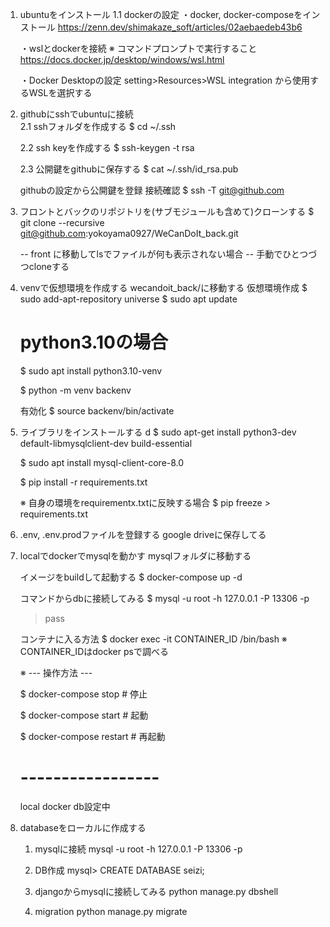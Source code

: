 1. ubuntuをインストール
1.1 dockerの設定
    ・docker, docker-composeをインストール
    https://zenn.dev/shimakaze_soft/articles/02aebaedeb43b6

    ・wslとdockerを接続
    ※ コマンドプロンプトで実行すること
    https://docs.docker.jp/desktop/windows/wsl.html

    ・Docker Desktopの設定
    setting>Resources>WSL integration
    から使用するWSLを選択する

2. githubにsshでubuntuに接続  
    2.1 sshフォルダを作成する
    $ cd ~/.ssh

    2.2 ssh keyを作成する
    $ ssh-keygen -t rsa

    2.3 公開鍵をgithubに保存する
    $ cat ~/.ssh/id_rsa.pub

    githubの設定から公開鍵を登録
    接続確認
    $ ssh -T git@github.com

3. フロントとバックのリポジトリを(サブモジュールも含めて)クローンする
    $ git clone --recursive git@github.com:yokoyama0927/WeCanDoIt_back.git

    -- front に移動してlsでファイルが何も表示されない場合 --
    手動でひとつづつcloneする

4. venvで仮想環境を作成する
    wecandoit_back/に移動する
    仮想環境作成
    $ sudo add-apt-repository universe
    $ sudo apt update

    # python3.10の場合
    $ sudo apt install python3.10-venv

    $ python -m venv backenv

    有効化
    $ source backenv/bin/activate

5. ライブラリをインストールする d
    $ sudo apt-get install python3-dev         default-libmysqlclient-dev build-essential

    $ sudo apt install mysql-client-core-8.0

    $ pip install -r requirements.txt

    ※ 自身の環境をrequirementx.txtに反映する場合
    $ pip freeze > requirements.txt

6. .env, .env.prodファイルを登録する
    google driveに保存してる

7. localでdockerでmysqlを動かす
    mysqlフォルダに移動する

    イメージをbuildして起動する
    $ docker-compose up -d

    コマンドからdbに接続してみる
    $ mysql -u root -h 127.0.0.1 -P 13306 -p
    >pass

    コンテナに入る方法
    $ docker exec -it CONTAINER_ID /bin/bash
    ※ CONTAINER_IDはdocker psで調べる

    ※ --- 操作方法 ---

    $ docker-compose stop  # 停止

    $ docker-compose start  # 起動

    $ docker-compose restart  # 再起動

    # -----------------

    local docker db設定中

8. databaseをローカルに作成する
    1. mysqlに接続
    mysql -u root -h 127.0.0.1 -P 13306 -p

    2. DB作成 
    mysql> CREATE DATABASE seizi;

    3. djangoからmysqlに接続してみる
    python manage.py dbshell

    4. migration
    python manage.py migrate



